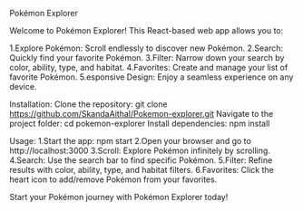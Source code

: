 Pokémon Explorer

Welcome to Pokémon Explorer! This React-based web app allows you to:

1.Explore Pokémon: Scroll endlessly to discover new Pokémon.
2.Search: Quickly find your favorite Pokémon.
3.Filter: Narrow down your search by color, ability, type, and habitat.
4.Favorites: Create and manage your list of favorite Pokémon.
5.esponsive Design: Enjoy a seamless experience on any device.

Installation:
Clone the repository: git clone https://github.com/SkandaAithal/Pokemon-explorer.git
Navigate to the project folder: cd pokemon-explorer
Install dependencies: npm install

Usage:
1.Start the app: npm start
2.Open your browser and go to http://localhost:3000
3.Scroll: Explore Pokémon infinitely by scrolling.
4.Search: Use the search bar to find specific Pokémon.
5.Filter: Refine results with color, ability, type, and habitat filters.
6.Favorites: Click the heart icon to add/remove Pokémon from your favorites.

Start your Pokémon journey with Pokémon Explorer today!
